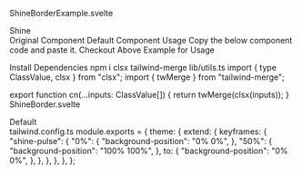 ShineBorderExample.svelte
<script>
  // Scroll below to see the original Component file
  import ShineBorder from "../ShineBorder.svelte";
</script>

<div class="flex justify-center items-center w-full min-h-52">
  <ShineBorder class="text-center text-2xl font-bold capitalize" color="white">
    Shine
  </ShineBorder>
</div>
Original Component
Default
Component Usage
Copy the below component code and paste it. Checkout Above Example for Usage

Install Dependencies
npm i clsx tailwind-merge
lib/utils.ts
import { type ClassValue, clsx } from "clsx";
import { twMerge } from "tailwind-merge";

 export function cn(...inputs: ClassValue[]) {
    return twMerge(clsx(inputs));
 }
ShineBorder.svelte
<script lang="ts">
  import { cn } from "$lib/utils";

  type TColorProp = string | string[];

  export let borderRadius: number = 8;
  export let borderWidth: number = 1;
  export let duration: number = 14;
  export let color: TColorProp = ["#4FF9FF"];
  let className: string = "";
  export { className as class };
</script>

<div
  style="
      --border-radius: {borderRadius}px;
    "
  class={cn(
    "relative grid min-h-[60px] w-fit min-w-[300px] place-items-center rounded-[var(--border-radius)] bg-white p-3 text-black dark:bg-black dark:text-white",
    className
  )}
>
  <div
    style="
        --border-width: {borderWidth}px;
        --border-radius: {borderRadius}px;
        --shine-pulse-duration: {duration}s;
        --mask-linear-gradient: linear-gradient(#fff 0 0) content-box, linear-gradient(#fff 0 0);
        --background-radial-gradient: radial-gradient(transparent, transparent, {Array.isArray(
      color
    )
      ? color.join(',')
      : color}, transparent, transparent);
      "
    class="before:bg-shine-size before:absolute before:inset-0 before:aspect-square before:size-full before:rounded-[var(--border-radius)] before:p-[var(--border-width)] before:will-change-[background-position] before:content-[''] before:![-webkit-mask-composite:xor] before:![mask-composite:exclude] before:[background-image:var(--background-radial-gradient)] before:[background-size:300%_300%] before:[mask:var(--mask-linear-gradient)] motion-safe:before:animate-[shine-pulse_var(--shine-pulse-duration)_infinite_linear]"
  ></div>
  <!-- This is Default Slot -->
  <slot>Default</slot>
</div>
tailwind.config.ts
module.exports = {
  theme: {
    extend: {
      keyframes: {
        "shine-pulse": {
          "0%": {
            "background-position": "0% 0%",
          },
          "50%": {
            "background-position": "100% 100%",
          },
          to: {
            "background-position": "0% 0%",
          },
        },
      },
    },
  },
};